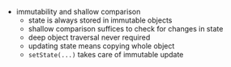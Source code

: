 *   immutability and shallow comparison
    *   state is always stored in immutable objects
    *   shallow comparison suffices to check for changes in state
    *   deep object traversal never required
    *   updating state means copying whole object
    *   `setState(...)` takes care of immutable update
